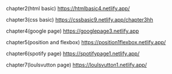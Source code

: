chapter2(html basic)
https://htmlbasic4.netlify.app/

chapter3(css basic)
https://cssbasic9.netlify.app/chapter3hh

chapter4(google page)
https://googlepage3.netlify.app

chapter5(position and flexbox)
https://position1flexbox.netlify.app/

chapter6(spotify page)
https://spotifypage1.netlify.app/

chapter7(loulsvutton page)
https://loulsvutton1.netlify.app/
